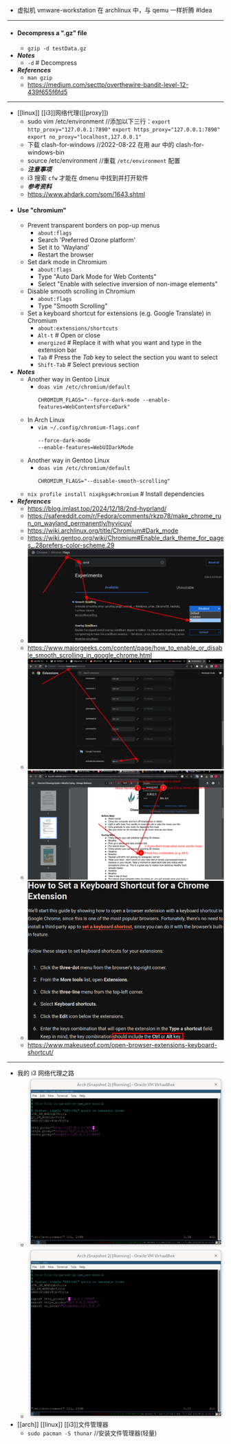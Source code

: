 - 虚拟机 vmware-workstation 在 archlinux 中，与 qemu 一样折腾 #Idea
- ---
- #### Decompress a ".gz" file
    - `gzip -d testData.gz`
- ***Notes***
    - `-d` # Decompress
- ***References***
    - `man gzip`
    - https://medium.com/secttp/overthewire-bandit-level-12-439f655f6fd5
- ---
- [[linux]] [[i3]]网络代理([[proxy]])
  * sudo vim /etc/environment //添加以下三行：`export http_proxy="127.0.0.1:7890"` `export https_proxy="127.0.0.1:7890"` `export no_proxy="localhost,127.0.0.1"`
  * 下载 clash-for-windows //2022-08-22 在用 aur 中的 clash-for-windows-bin
  * source /etc/environment //重载 `/etc/environment` 配置
  * ***注意事项***
  * i3 搜索 `cfw` 才能在 dmenu 中找到并打开软件
  * ***参考资料***
  * https://www.ahdark.com/som/1643.shtml
- #### Use "chromium"
    - Prevent transparent borders on pop-up menus
        - `about:flags`
        - Search 'Preferred Ozone platform'
        - Set it to 'Wayland'
        - Restart the browser
    - Set dark mode in Chromium
        - `about:flags`
        - Type "Auto Dark Mode for Web Contents"
        - Select "Enable with selective inversion of non-image elements"
    - Disable smooth scrolling in Chromium
        - `about:flags`
        - Type "Smooth Scrolling"
    - Set a keyboard shortcut for extensions (e.g. Google Translate) in Chromium
        - `about:extensions/shortcuts`
        - `Alt-t` # Open or close
        - `energized` # Replace it with what you want and type in the extension bar
        - `Tab` # Press the *Tab* key to select the section you want to select
        - `Shift-Tab` # Select previous section
- ***Notes***
    - Another way in Gentoo Linux
        - `doas vim /etc/chromium/default`
          ```
          CHROMIUM_FLAGS="--force-dark-mode --enable-features=WebContentsForceDark"
          ```
    - In Arch Linux
        - `vim ~/.config/chromium-flags.conf`
          ```
          --force-dark-mode
          --enable-features=WebUIDarkMode
          ```
    - Another way in Gentoo Linux
        - `doas vim /etc/chromium/default`
          ```
          CHROMIUM_FLAGS="--disable-smooth-scrolling"
          ```
    - `nix profile install nixpkgs#chromium` # Install dependencies
- ***References***
    - https://blog.imlast.top/2024/12/18/2nd-hyprland/
    - https://safereddit.com/r/Fedora/comments/rkzp78/make_chrome_run_on_wayland_permanently/hyvicuy/
    - https://wiki.archlinux.org/title/Chromium#Dark_mode
    - https://wiki.gentoo.org/wiki/Chromium#Enable_dark_theme_for_pages_.28prefers-color-scheme.29
    - ![image.png](../assets/image_1664692783031_0.png)
    - https://www.majorgeeks.com/content/page/how_to_enable_or_disable_smooth_scrolling_in_google_chrome.html
    - ![image.png](../assets/image_1670226667736_0.png)
    - ![image.png](../assets/image_1670229104027_0.png)
    - ![image.png](../assets/image_1670226853380_0.png)
    - https://www.makeuseof.com/open-browser-extensions-keyboard-shortcut/
- ---
- 我的 i3 网络代理之路
  * ![chromium 成功代理 2022-08-22 16-15-32.png](../assets/chromium_成功代理_2022-08-22_16-15-32_1661159702161_0.png)
  * ![浏览器 终端 成功代理 2022-08-22 16-40-25.png](../assets/浏览器_终端_成功代理_2022-08-22_16-40-25_1661159787172_0.png)
- [[arch]] [[linux]] [[i3]]文件管理器
  * `sudo pacman -S thunar` //安装文件管理器(轻量)

